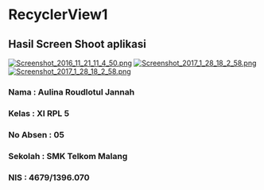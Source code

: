 # RecyclerView1

## Hasil Screen Shoot aplikasi 
[![Screenshot_2016_11_21_11_4_50.png](https://s17.postimg.org/kgjrr5gkf/Screenshot_2016_11_21_11_4_50.png)](https://postimg.org/image/ddbwbjb4r/)
[![Screenshot_2017_1_28_18_2_58.png](https://s30.postimg.org/bnleymyv5/Screenshot_2017_1_28_18_2_58.png)](https://postimg.org/image/ehokc3119/)[![Screenshot_2017_1_28_18_2_58.png](https://s30.postimg.org/bnleymyv5/Screenshot_2017_1_28_18_2_58.png)](https://postimg.org/image/ehokc3119/)

### Nama : Aulina Roudlotul Jannah 
### Kelas  : XI RPL 5
### No Absen : 05
### Sekolah : SMK Telkom Malang 
### NIS : 4679/1396.070
